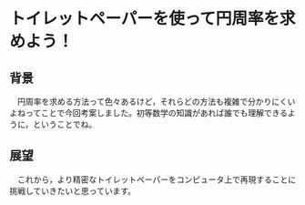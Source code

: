 # トイレットペーパーを使って円周率を求めよう！
## 背景
　円周率を求める方法って色々あるけど，それらどの方法も複雑で分かりにくいよねってことで今回考案しました。初等数学の知識があれば誰でも理解できるように，ということでね。
## 展望
　これから，より精密なトイレットペーパーをコンピュータ上で再現することに挑戦していきたいと思っています。
